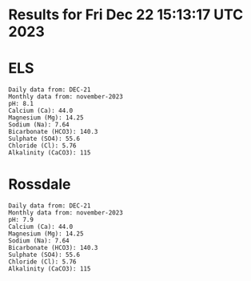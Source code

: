 # Results for Fri Dec 22 15:13:17 UTC 2023
# ELS
```
Daily data from: DEC-21
Monthly data from: november-2023
pH: 8.1
Calcium (Ca): 44.0
Magnesium (Mg): 14.25
Sodium (Na): 7.64
Bicarbonate (HCO3): 140.3
Sulphate (SO4): 55.6
Chloride (Cl): 5.76
Alkalinity (CaCO3): 115
```
# Rossdale
```
Daily data from: DEC-21
Monthly data from: november-2023
pH: 7.9
Calcium (Ca): 44.0
Magnesium (Mg): 14.25
Sodium (Na): 7.64
Bicarbonate (HCO3): 140.3
Sulphate (SO4): 55.6
Chloride (Cl): 5.76
Alkalinity (CaCO3): 115
```
